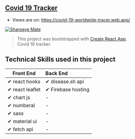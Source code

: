 ## [Covid 19 Tracker](https://covid-19-worldwide-tracer.web.app/)

- Views are on: https://covid-19-worldwide-tracer.web.app/ <br/>

[![Sharpeye Mate](https://firebasestorage.googleapis.com/v0/b/github-c5c88.appspot.com/o/appScreenshot%2Fcovid19.png?alt=media&token=64821717-576b-44f3-b4c3-b39ff69f7094)](https://covid-19-worldwide-tracer.web.app/)

> This project was bootstrapped with [Create React App](https://github.com/facebook/create-react-app).<br/>
  Covid 19 tracker.
## Technical Skills used in this project

| Front End              | Back End |
| ------------------------ | :----------------------------------------------------------- |
| ✔ react hooks                               |✔ disease.sh api 
| ✔ react leaflet                             |✔ Firebase hosting 
| ✔ chart js                                  |-
| ✔ numberal                                  |-
| ✔ sass                                      |-
| ✔ material ui                               |-
| ✔ fetch api                                 |-        


